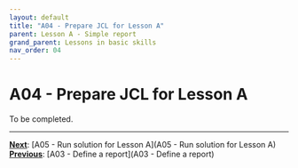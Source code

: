 ```yaml
---
layout: default
title: "A04 - Prepare JCL for Lesson A"
parent: Lesson A - Simple report
grand_parent: Lessons in basic skills
nav_order: 04
---
```


# A04 - Prepare JCL for Lesson A

To be completed.  




---
**<u>Next</u>**: [A05 - Run solution for Lesson A](A05 - Run solution for Lesson A)   
**<u>Previous</u>**: [A03 - Define a report](A03 - Define a report)  
